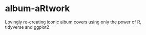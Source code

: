 # album-aRtwork
Lovingly re-creating iconic album covers using only the power of R, tidyverse and ggplot2
